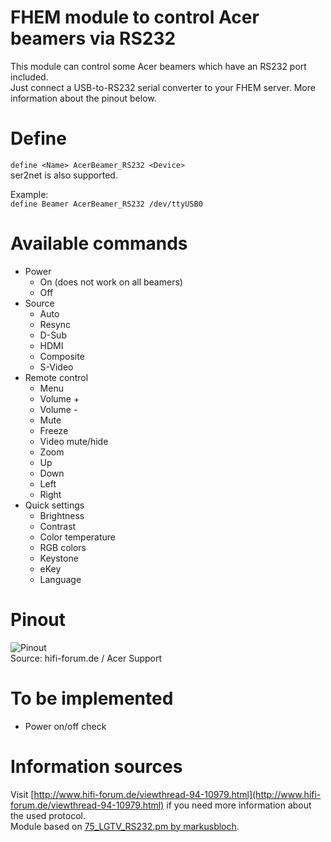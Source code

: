 # FHEM module to control Acer beamers via RS232
This module can control some Acer beamers which have an RS232 port included.  
Just connect a USB-to-RS232 serial converter to your FHEM server. More information about the pinout below.

# Define
`define <Name> AcerBeamer_RS232 <Device>`  
ser2net is also supported.

Example:  
`define Beamer AcerBeamer_RS232 /dev/ttyUSB0`

# Available commands
* Power
  * On (does not work on all beamers)
  * Off
* Source
  * Auto
  * Resync
  * D-Sub
  * HDMI
  * Composite
  * S-Video
* Remote control
  * Menu
  * Volume +
  * Volume -
  * Mute
  * Freeze
  * Video mute/hide
  * Zoom
  * Up
  * Down
  * Left
  * Right
* Quick settings
  * Brightness
  * Contrast
  * Color temperature
  * RGB colors
  * Keystone
  * eKey
  * Language

# Pinout
![Pinout](http://bilder.hifi-forum.de/medium/226620/pinbelegung_195544.jpg)  
Source: hifi-forum.de / Acer Support

# To be implemented
 * Power on/off check
 
# Information sources
Visit [http://www.hifi-forum.de/viewthread-94-10979.html](http://www.hifi-forum.de/viewthread-94-10979.html) if you need more information about the used protocol.  
Module based on [75_LGTV_RS232.pm by markusbloch](https://svn.fhem.de/trac/browser/trunk/fhem/contrib/75_LGTV_RS232.pm).
